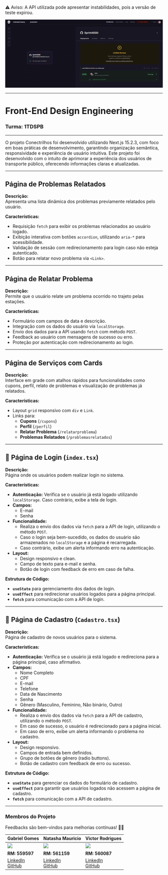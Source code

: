 ⚠️ Aviso: A API utilizada pode apresentar instabilidades, pois a versão de teste expirou.

![alt text](image.png)

---

# Front-End Design Engineering  
### **Turma:** 1TDSPB 


---

O projeto Conectrilhos foi desenvolvido utilizando Next.js 15.2.3, com foco em boas práticas de desenvolvimento, garantindo organização semântica, responsividade e experiência de usuário intuitiva.
Este projeto foi desenvolvido com o intuito de aprimorar a experiência dos usuários de transporte público, oferecendo informações claras e atualizadas.

---

## Página de Problemas Relatados

**Descrição:**  
Apresenta uma lista dinâmica dos problemas previamente relatados pelo usuário.

**Características:**
- Requisição `fetch` para exibir os problemas relacionados ao usuário logado.
- Exibição interativa com botões `accordion`, utilizando `aria-*` para acessibilidade.
- Validação de sessão com redirecionamento para login caso não esteja autenticado.
- Botão para relatar novo problema via `<Link>`.

---

## Página de Relatar Problema 

**Descrição:**  
Permite que o usuário relate um problema ocorrido no trajeto pelas estações.

**Características:**
- Formulário com campos de data e descrição.
- Integração com os dados do usuário via `localStorage`.
- Envio dos dados para a API usando `fetch` com método `POST`.
- Feedback ao usuário com mensagens de sucesso ou erro.
- Proteção por autenticação com redirecionamento ao login.

---

## Página de Serviços com Cards 

**Descrição:**  
Interface em grade com atalhos rápidos para funcionalidades como cupons, perfil, relato de problemas e visualização de problemas já relatados.

**Características:**
- Layout `grid` responsivo com `div` e `Link`.
- Links para:  
  - **Cupons** (`/cupons`)  
  - **Perfil** (`/perfil`)  
  - **Relatar Problema** (`/relatarproblema`)  
  - **Problemas Relatados** (`/problemasrelatados`)  

---

## 🔑 Página de Login (`index.tsx`)

**Descrição:**  
Página onde os usuários podem realizar login no sistema.

**Características:**
- **Autenticação:** Verifica se o usuário já está logado utilizando `localStorage`. Caso contrário, exibe a tela de login.
- **Campos:** 
  - E-mail
  - Senha
- **Funcionalidade:**
  - Realiza o envio dos dados via `fetch` para a API de login, utilizando o método `POST`.
  - Caso o login seja bem-sucedido, os dados do usuário são armazenados no `localStorage` e a página é recarregada.
  - Caso contrário, exibe um alerta informando erro na autenticação.
- **Layout:**  
  - Design responsivo e clean.
  - Campo de texto para e-mail e senha.
  - Botão de login com feedback de erro em caso de falha.

**Estrutura de Código:**
- **`useState`** para gerenciamento dos dados de login.
- **`useEffect`** para redirecionar usuários logados para a página principal.
- **`fetch`** para comunicação com a API de login.

---

## 📝 Página de Cadastro (`Cadastro.tsx`)

**Descrição:**  
Página de cadastro de novos usuários para o sistema.

**Características:**
- **Autenticação:** Verifica se o usuário já está logado e redireciona para a página principal, caso afirmativo.
- **Campos:**
  - Nome Completo
  - CPF
  - E-mail
  - Telefone
  - Data de Nascimento
  - Senha
  - Gênero (Masculino, Feminino, Não binário, Outro)
- **Funcionalidade:**
  - Realiza o envio dos dados via `fetch` para a API de cadastro, utilizando o método `POST`.
  - Em caso de sucesso, o usuário é redirecionado para a página inicial.
  - Em caso de erro, exibe um alerta informando o problema no cadastro.
- **Layout:**  
  - Design responsivo.
  - Campos de entrada bem definidos.
  - Grupo de botões de gênero (radio buttons).
  - Botão de cadastro com feedback de erro ou sucesso.

**Estrutura de Código:**
- **`useState`** para gerenciar os dados do formulário de cadastro.
- **`useEffect`** para garantir que usuários logados não acessem a página de cadastro.
- **`fetch`** para comunicação com a API de cadastro.

---

### Membros do Projeto
Feedbacks são bem-vindos para melhorias contínuas! 🚆🚀

| Gabriel Gomes                                                                                   | Natasha Mauricio                                                                               | Victor Rodrigues                                                                              |
|-------------------------------------------------------------------------------------------------|------------------------------------------------------------------------------------------------|------------------------------------------------------------------------------------------------|
| <img src="https://github.com/user-attachments/assets/2804f237-fa3e-44a0-8fd4-2bd31f2c7db0" width="150px"> | <img src="https://github.com/user-attachments/assets/b4362961-77c9-4d9f-8fd8-ec68476c0953" width="125px"> | <img src="https://github.com/user-attachments/assets/aa851d72-ced1-4501-8eec-69a0911c3af8" width="115px"> |
| **RM: 559597**                                                                                 | **RM: 561159**                                                                                 | **RM: 560087**                                                                                |
| [LinkedIn](https://www.linkedin.com/in/gabriel-gomes-cardoso-4513a9326/) <br> [GitHub](https://github.com/gaaaabz) | [LinkedIn](https://www.linkedin.com/in/natasha-mauricio-silva-santana/) <br> [GitHub](https://github.com/Natasha-Mauricio) | [LinkedIn](https://www.linkedin.com/in/victorrodrigues1227) <br> [GitHub](https://github.com/VoyDcode) |
